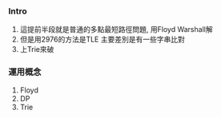 
### Intro

1. 這提前半段就是普通的多點最短路徑問題, 用Floyd Warshall解
2. 但是用2976的方法是TLE 主要差別是有一些字串比對
3. 上Trie來破

### 運用概念
1. Floyd
2. DP
3. Trie